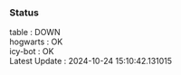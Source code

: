 ### Status


table : DOWN  
hogwarts : OK  
icy-bot : OK  
Latest Update : 2024-10-24 15:10:42.131015
